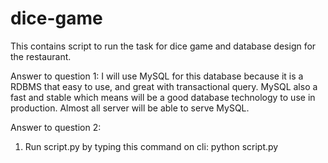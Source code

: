 # dice-game

This contains script to run the task for dice game and database design for the restaurant.

Answer to question 1:
I will use MySQL for this database because it is a RDBMS that easy to use, and great with transactional query.
MySQL also a fast and stable which means will be a good database technology to use in production. Almost all server will be able to serve MySQL.

Answer to question 2:
1. Run script.py by typing this command on cli:
python script.py <jumlah pemain> <jumlah dadu>